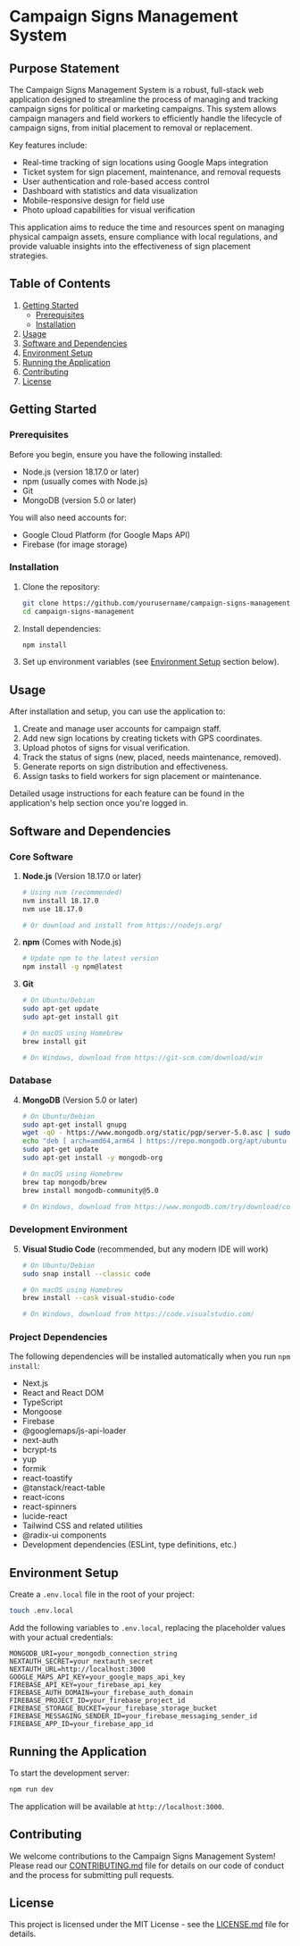 # Campaign Signs Management System

## Purpose Statement

The Campaign Signs Management System is a robust, full-stack web application designed to streamline the process of managing and tracking campaign signs for political or marketing campaigns. This system allows campaign managers and field workers to efficiently handle the lifecycle of campaign signs, from initial placement to removal or replacement.

Key features include:
- Real-time tracking of sign locations using Google Maps integration
- Ticket system for sign placement, maintenance, and removal requests
- User authentication and role-based access control
- Dashboard with statistics and data visualization
- Mobile-responsive design for field use
- Photo upload capabilities for visual verification

This application aims to reduce the time and resources spent on managing physical campaign assets, ensure compliance with local regulations, and provide valuable insights into the effectiveness of sign placement strategies.

## Table of Contents

1. [Getting Started](#getting-started)
   - [Prerequisites](#prerequisites)
   - [Installation](#installation)
2. [Usage](#usage)
3. [Software and Dependencies](#software-and-dependencies)
4. [Environment Setup](#environment-setup)
5. [Running the Application](#running-the-application)
6. [Contributing](#contributing)
7. [License](#license)

## Getting Started

### Prerequisites

Before you begin, ensure you have the following installed:

- Node.js (version 18.17.0 or later)
- npm (usually comes with Node.js)
- Git
- MongoDB (version 5.0 or later)

You will also need accounts for:
- Google Cloud Platform (for Google Maps API)
- Firebase (for image storage)

### Installation

1. Clone the repository:
   ```bash
   git clone https://github.com/yourusername/campaign-signs-management.git
   cd campaign-signs-management
   ```

2. Install dependencies:
   ```bash
   npm install
   ```

3. Set up environment variables (see [Environment Setup](#environment-setup) section below).

## Usage

After installation and setup, you can use the application to:

1. Create and manage user accounts for campaign staff.
2. Add new sign locations by creating tickets with GPS coordinates.
3. Upload photos of signs for visual verification.
4. Track the status of signs (new, placed, needs maintenance, removed).
5. Generate reports on sign distribution and effectiveness.
6. Assign tasks to field workers for sign placement or maintenance.

Detailed usage instructions for each feature can be found in the application's help section once you're logged in.

## Software and Dependencies

### Core Software

1. **Node.js** (Version 18.17.0 or later)
   ```bash
   # Using nvm (recommended)
   nvm install 18.17.0
   nvm use 18.17.0

   # Or download and install from https://nodejs.org/
   ```

2. **npm** (Comes with Node.js)
   ```bash
   # Update npm to the latest version
   npm install -g npm@latest
   ```

3. **Git**
   ```bash
   # On Ubuntu/Debian
   sudo apt-get update
   sudo apt-get install git

   # On macOS using Homebrew
   brew install git

   # On Windows, download from https://git-scm.com/download/win
   ```

### Database

4. **MongoDB** (Version 5.0 or later)
   ```bash
   # On Ubuntu/Debian
   sudo apt-get install gnupg
   wget -qO - https://www.mongodb.org/static/pgp/server-5.0.asc | sudo apt-key add -
   echo "deb [ arch=amd64,arm64 ] https://repo.mongodb.org/apt/ubuntu focal/mongodb-org/5.0 multiverse" | sudo tee /etc/apt/sources.list.d/mongodb-org-5.0.list
   sudo apt-get update
   sudo apt-get install -y mongodb-org

   # On macOS using Homebrew
   brew tap mongodb/brew
   brew install mongodb-community@5.0

   # On Windows, download from https://www.mongodb.com/try/download/community
   ```

### Development Environment

5. **Visual Studio Code** (recommended, but any modern IDE will work)
   ```bash
   # On Ubuntu/Debian
   sudo snap install --classic code

   # On macOS using Homebrew
   brew install --cask visual-studio-code

   # On Windows, download from https://code.visualstudio.com/
   ```

### Project Dependencies

The following dependencies will be installed automatically when you run `npm install`:

- Next.js
- React and React DOM
- TypeScript
- Mongoose
- Firebase
- @googlemaps/js-api-loader
- next-auth
- bcrypt-ts
- yup
- formik
- react-toastify
- @tanstack/react-table
- react-icons
- react-spinners
- lucide-react
- Tailwind CSS and related utilities
- @radix-ui components
- Development dependencies (ESLint, type definitions, etc.)

## Environment Setup

Create a `.env.local` file in the root of your project:

```bash
touch .env.local
```

Add the following variables to `.env.local`, replacing the placeholder values with your actual credentials:

```
MONGODB_URI=your_mongodb_connection_string
NEXTAUTH_SECRET=your_nextauth_secret
NEXTAUTH_URL=http://localhost:3000
GOOGLE_MAPS_API_KEY=your_google_maps_api_key
FIREBASE_API_KEY=your_firebase_api_key
FIREBASE_AUTH_DOMAIN=your_firebase_auth_domain
FIREBASE_PROJECT_ID=your_firebase_project_id
FIREBASE_STORAGE_BUCKET=your_firebase_storage_bucket
FIREBASE_MESSAGING_SENDER_ID=your_firebase_messaging_sender_id
FIREBASE_APP_ID=your_firebase_app_id
```

## Running the Application

To start the development server:

```bash
npm run dev
```

The application will be available at `http://localhost:3000`.

## Contributing

We welcome contributions to the Campaign Signs Management System! Please read our [CONTRIBUTING.md](CONTRIBUTING.md) file for details on our code of conduct and the process for submitting pull requests.

## License

This project is licensed under the MIT License - see the [LICENSE.md](LICENSE.md) file for details.
